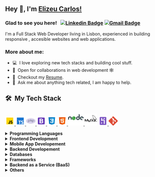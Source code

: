 ## Hey 👋, I'm [Elizeu Carlos!](https://www.linkedin.com/in/elizeu-carlos-618941121/)

 <!-- [![Website Badge](https://img.shields.io/badge/-Website-47CCCC?style=flat&logo=Google-Chrome&logoColor=white&link=https://manumanoj.me)](https://manumanoj.me) [![Twitter Badge](https://img.shields.io/badge/-Twitter-1ca0f1?style=flat&labelColor=1ca0f1&logo=twitter&logoColor=white&link=https://twitter.com/manumanoj0010)](https://twitter.com/manumanoj0010) [![Instagram Badge](https://img.shields.io/badge/-Instagram-E4405F?style=flat&logo=instagram&logoColor=white&link=https://instagram.com/m.a.n.u.m.a.n.o.j/)](https://instagram.com/manumanoj.me) [![Facebook Badge](https://img.shields.io/badge/-Facebook-1877f2?style=flat&logo=facebook&logoColor=white&link=https://facebook.com/manumanoj0010)](https://facebook.com/manumanoj0010) -->

### Glad to see you here! &nbsp; [![Linkedin Badge](https://img.shields.io/badge/LinkedIn-blue?style=flat&logo=linkedin&labelColor=blue&link=https://www.linkedin.com/in/elizeu-carlos-618941121/)](https://www.linkedin.com/in/elizeu-carlos-618941121/) [![Gmail Badge](https://img.shields.io/badge/Gmail-red?style=flat-square&logo=Gmail&logoColor=white&link=mailto:elizeucarlosc@gmail.com)](mailto:elizeucarlosc@gmail.com)

I'm a Full Stack Web Developer living in Lisbon, experienced in building responsive , accesible websites and web applications.

### More about me:

- 💻 &nbsp;I love exploring new tech stacks and building cool stuff.
- 🤝 &nbsp;Open for collaborations in web development 🕸️
- 📝 &nbsp;Checkout my [Resume](https://github.com/serialdatabus/serialdatabus/blob/main/resume/resume.pdf).
- 💬 &nbsp;Ask me about anything tech related, I am happy to help.
<h2> 🛠 &nbsp;My Tech Stack</h2>

<a href="https://developer.mozilla.org/en-US/docs/Web/JavaScript" target="_blank"> <img src="images/javascript.png" alt="javascript" width="30" height="30"/> </a> <a href="https://www.typescriptlang.org/" target="_blank"> <img src="images/typescript.png" alt="typescript" width="30" height="30"/> </a> <a href="https://www.php.net" target="_blank"> <img src="images/php.png" alt="php" width="30" height="30"/> </a> <a href="https://getbootstrap.com" target="_blank"> <img src="images/bootstrap.png" alt="bootstrap" width="30" height="30"/> </a> <a href="https://www.w3schools.com/css/" target="_blank"> <img src="images/css.png" alt="css3" width="30" height="30"/> </a><a href="https://www.w3.org/html/" target="_blank"> <img src="images/html.png" alt="html5" width="30" height="30"/> </a> <a href="https://nodejs.org" target="_blank"> <img src="images/nodejs.png" alt="nodejs" width="50" height="50"/> </a> <a href="https://www.mysql.com/" target="_blank"> <img src="images/mysql.png" alt="mysql" width="40" height="40"/></a> <a href="https://heroku.com" target="_blank"> <img src="images/heroku.png" alt="heroku" width="30" height="30"/> </a> <a href="https://git-scm.com/" target="_blank"> <img src="images/git.png" alt="git" width="30" height="30"/> </a>

<details>	
  <summary><b>Programming Languages</b></summary>
 <a href="https://developer.mozilla.org/en-US/docs/Web/JavaScript" target="_blank"> <img src="images/javascript.png" alt="javascript" width="30" height="30"/> </a>   <a href="https://www.typescriptlang.org/" target="_blank"> <img src="images/typescript.png" alt="typescript" width="30" height="30"/> </a> <a href="https://www.php.net" target="_blank"> <img src="images/php.png" alt="php" width="30" height="30"/> </a> 
</details>

<details>	
  <summary><b>Frontend Development</b></summary>
  <a href="https://reactjs.org/" target="_blank"><img src="images/react.png" alt="react" width="30" height="30"/> </a> <a href="https://getbootstrap.com" target="_blank"> <img src="images/bootstrap.png" alt="bootstrap" width="30" height="30"/> </a> <a href="https://www.w3schools.com/css/" target="_blank"> <img src="images/css.png" alt="css3" width="30" height="30"/> </a><a href="https://www.w3.org/html/" target="_blank"> <img src="images/html.png" alt="html5" width="30" height="30"/> </a>  
</details>

<details>	
  <summary><b>Mobile App Developement</b></summary>
    <a href="https://reactjs.org/" target="_blank"><img src="images/react.png" alt="react" width="30" height="30"/> </a><i></i>
</details>

<details>	
  <summary><b>Backend Developement</b></summary>
  <a href="https://nodejs.org" target="_blank"> <img src="images/nodejs.png" alt="nodejs" width="50" height="50"/> </a>
</details>

<details>	
  <summary><b>Databases</b></summary>
   <a href="https://www.mongodb.com/" target="_blank"> <img src="images/mongodb.png" alt="mysql" width="40" height="40"/></a><a href="https://www.mysql.com/" target="_blank"> <img src="images/mysql.png" alt="mysql" width="40" height="40"/></a>

</details>

<details>	
  <summary><b>Frameworks</b></summary>
     <a href="https://expressjs.com/" target="_blank"> <img src="images/express.png" alt="expressjs" width="30" height="30"/> </a> <a href="https://wordpress.org/" target="_blank"> <img src="images/wordpress.png" alt="flask" width="30" height="30"/> </a>
</details>

<details>	
  <summary><b>Backend as a Service (BaaS) </b></summary>
    <a href="https://heroku.com" target="_blank"> <img src="images/heroku.png" alt="heroku" width="30" height="30"/> </a>
  </details>

<details>	
  <summary><b>Others</b></summary>
  
  <a href="https://git-scm.com/" target="_blank"> <img src="images/git.png" alt="git" width="30" height="30"/> </a>  
    <a href="https://graphql.org/" target="_blank"> <img src="images/graphql.png" alt="graphql" width="30" height="30"/> </a>  
    <a href="https://www.apollographql.com/" target="_blank"> <img src="images/apollo.svg" alt="apollo" width="30" height="30"/> </a>

</details>
